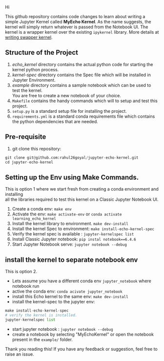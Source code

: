 Hi

This github repository contains code changes to learn about writing a 
simple Jupyter Kernel called **MyEcho Kernel**. As the name suggests, 
the kernel will simply return whatever is passed from the Notebook UI. The kernel is
a wrapper kernel over the existing `ipykernel` library. More details at [writing swapper kernel](https://jupyter-client.readthedocs.io/en/latest/wrapperkernels.html).

## Structure of the Project
1. *echo_kernel* directory contains the actual python code for starting the kernel python process.
2. *kernel-spec* directory contains the Spec file which will be installed in Jupyter Environment.
3. *example* directory contains a sample notebook which can be used to test the kernel. \
   You are free to create a new notebook of your choice.
4. `Makefile` contains the handy commands which will to setup and test this project.
5. `setup.py` is a standard setup file for installing the project.
6. `requirements.yml` is a standard conda requirements file which contains the python dependencies that are needed.

## Pre-requisite
1. git clone this repository:
```python
git clone git@github.com:rahul26goyal/jupyter-echo-kernel.git
cd jupyter-echo-kernel
```

## Setting up the Env using Make Commands.
This is option 1 where we start fresh from creating a conda environment and installing \
all the libraries required to test this kernel on a Classic Jupyter Notebook UI.

1. Create a conda env: `make env`
2. Activate the env: `make activate-env` or `conda activate learning_echo_kernel`
3. Install the kernel library to environment. `make dev-install`
4. Install the kernel Spec to environment: `make install-echo-kernel-spec`
5. Verify the kernel spec is available : `jupyter-kernelspec list`
6. Install Classic Jupyter notebook: `pip instal notebook==6.4.6`
7. Start Jupyter Notebook serve: `jupyter notebook --debug`

## install the kernel to separate notebook env
This is option 2.
- Lets assume you have a different conda env `jupyter_notebook` where notebook run
- active the conda env: `conda acivate jupyter_notebook`
- install this Echo kernel to the same env: `make dev-install`
- install the kernel-spec to the jupyter env:
```python
make install-echo-kernel-spec
# verify the kernel is installed.
jupyter-kernelspec list
```
- start jupyter notebook : `jupyter notebook --debug`
- create a notebook by selecting "MyEchoKernel" or open the notebook present in the `example/` folder.

Thank you reading this!
If you have any feedback or suggestion, feel free to raise an issue.